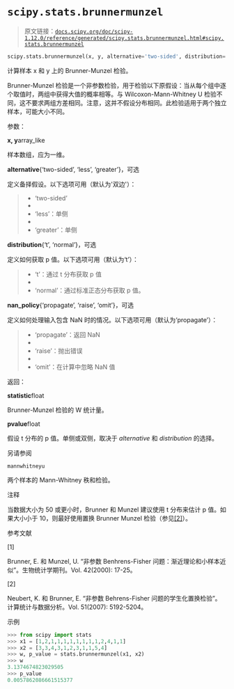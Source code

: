 # `scipy.stats.brunnermunzel`

> 原文链接：[`docs.scipy.org/doc/scipy-1.12.0/reference/generated/scipy.stats.brunnermunzel.html#scipy.stats.brunnermunzel`](https://docs.scipy.org/doc/scipy-1.12.0/reference/generated/scipy.stats.brunnermunzel.html#scipy.stats.brunnermunzel)

```py
scipy.stats.brunnermunzel(x, y, alternative='two-sided', distribution='t', nan_policy='propagate')
```

计算样本 x 和 y 上的 Brunner-Munzel 检验。

Brunner-Munzel 检验是一个非参数检验，用于检验以下原假设：当从每个组中逐个取值时，两组中获得大值的概率相等。与 Wilcoxon-Mann-Whitney U 检验不同，这不要求两组方差相同。注意，这并不假设分布相同。此检验适用于两个独立样本，可能大小不同。

参数：

**x, y**array_like

样本数组，应为一维。

**alternative**{‘two-sided’, ‘less’, ‘greater’}，可选

定义备择假设。以下选项可用（默认为'双边'）：

> +   ‘two-sided’
> +   
> +   ‘less’：单侧
> +   
> +   ‘greater’：单侧

**distribution**{‘t’, ‘normal’}，可选

定义如何获取 p 值。以下选项可用（默认为‘t’）：

> +   ‘t’：通过 t 分布获取 p 值
> +   
> +   ‘normal’：通过标准正态分布获取 p 值。

**nan_policy**{‘propagate’, ‘raise’, ‘omit’}，可选

定义如何处理输入包含 NaN 时的情况。以下选项可用（默认为‘propagate’）：

> +   ‘propagate’：返回 NaN
> +   
> +   ‘raise’：抛出错误
> +   
> +   ‘omit’：在计算中忽略 NaN 值

返回：

**statistic**float

Brunner-Munzel 检验的 W 统计量。

**pvalue**float

假设 t 分布的 p 值。单侧或双侧，取决于 *alternative* 和 *distribution* 的选择。

另请参阅

`mannwhitneyu`

两个样本的 Mann-Whitney 秩和检验。

注释

当数据大小为 50 或更小时，Brunner 和 Munzel 建议使用 t 分布来估计 p 值。如果大小小于 10，则最好使用置换 Brunner Munzel 检验（参见[[2]](#r74f607242e91-2)）。

参考文献

[1]

Brunner, E. 和 Munzel, U. “非参数 Benhrens-Fisher 问题：渐近理论和小样本近似”。生物统计学期刊。Vol. 42(2000): 17-25。

[2]

Neubert, K. 和 Brunner, E. “非参数 Behrens-Fisher 问题的学生化置换检验”。计算统计与数据分析。Vol. 51(2007): 5192-5204。

示例

```py
>>> from scipy import stats
>>> x1 = [1,2,1,1,1,1,1,1,1,1,2,4,1,1]
>>> x2 = [3,3,4,3,1,2,3,1,1,5,4]
>>> w, p_value = stats.brunnermunzel(x1, x2)
>>> w
3.1374674823029505
>>> p_value
0.0057862086661515377 
```
